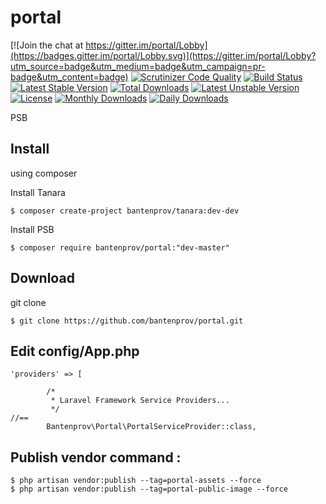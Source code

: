 # portal

[![Join the chat at https://gitter.im/portal/Lobby](https://badges.gitter.im/portal/Lobby.svg)](https://gitter.im/portal/Lobby?utm_source=badge&utm_medium=badge&utm_campaign=pr-badge&utm_content=badge)
[![Scrutinizer Code Quality](https://scrutinizer-ci.com/g/bantenprov/portal/badges/quality-score.png?b=master)](https://scrutinizer-ci.com/g/bantenprov/portal/?branch=master)
[![Build Status](https://scrutinizer-ci.com/g/bantenprov/portal/badges/build.png?b=master)](https://scrutinizer-ci.com/g/bantenprov/portal/build-status/master)
[![Latest Stable Version](https://poser.pugx.org/bantenprov/portal/v/stable)](https://packagist.org/packages/bantenprov/portal)
[![Total Downloads](https://poser.pugx.org/bantenprov/portal/downloads)](https://packagist.org/packages/bantenprov/portal)
[![Latest Unstable Version](https://poser.pugx.org/bantenprov/portal/v/unstable)](https://packagist.org/packages/bantenprov/portal)
[![License](https://poser.pugx.org/bantenprov/portal/license)](https://packagist.org/packages/bantenprov/portal)
[![Monthly Downloads](https://poser.pugx.org/bantenprov/portal/d/monthly)](https://packagist.org/packages/bantenprov/portal)
[![Daily Downloads](https://poser.pugx.org/bantenprov/portal/d/daily)](https://packagist.org/packages/bantenprov/portal)

PSB

## Install
using composer

Install Tanara
~~~
$ composer create-project bantenprov/tanara:dev-dev
~~~

Install PSB
~~~
$ composer require bantenprov/portal:"dev-master"
~~~

## Download
git clone
~~~
$ git clone https://github.com/bantenprov/portal.git
~~~

## Edit config/App.php
~~~
'providers' => [

        /*
         * Laravel Framework Service Providers...
         */
//==
        Bantenprov\Portal\PortalServiceProvider::class,
~~~

## Publish vendor command :
~~~
$ php artisan vendor:publish --tag=portal-assets --force
$ php artisan vendor:publish --tag=portal-public-image --force
~~~
